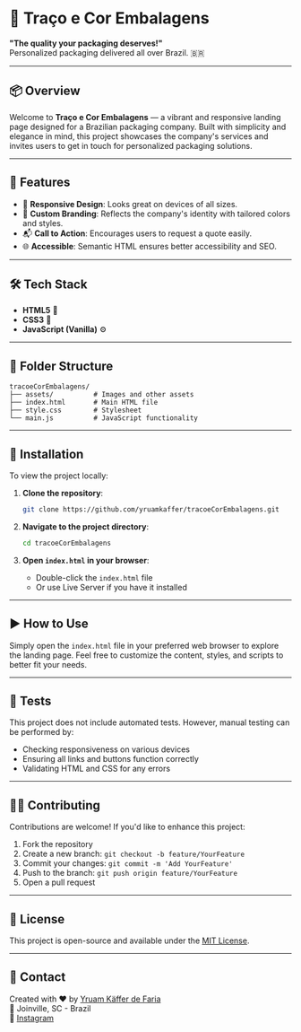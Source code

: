 # 🎨 Traço e Cor Embalagens

**"The quality your packaging deserves!"**  
Personalized packaging delivered all over Brazil. 🇧🇷

---

## 📦 Overview

Welcome to **Traço e Cor Embalagens** — a vibrant and responsive landing page designed for a Brazilian packaging company. Built with simplicity and elegance in mind, this project showcases the company's services and invites users to get in touch for personalized packaging solutions.

---

## 🚀 Features

- 🎯 **Responsive Design**: Looks great on devices of all sizes.
- 🎨 **Custom Branding**: Reflects the company's identity with tailored colors and styles.
- 📬 **Call to Action**: Encourages users to request a quote easily.
- 🌐 **Accessible**: Semantic HTML ensures better accessibility and SEO.

---

## 🛠️ Tech Stack

- **HTML5** 🧱
- **CSS3** 🎨
- **JavaScript (Vanilla)** ⚙️

---

## 📂 Folder Structure

```
tracoeCorEmbalagens/
├── assets/          # Images and other assets
├── index.html       # Main HTML file
├── style.css        # Stylesheet
└── main.js          # JavaScript functionality
```

---

## 🔧 Installation

To view the project locally:

1. **Clone the repository**:

   ```bash
   git clone https://github.com/yruamkaffer/tracoeCorEmbalagens.git
   ```

2. **Navigate to the project directory**:

   ```bash
   cd tracoeCorEmbalagens
   ```

3. **Open `index.html` in your browser**:

   - Double-click the `index.html` file
   - Or use Live Server if you have it installed

---

## ▶️ How to Use

Simply open the `index.html` file in your preferred web browser to explore the landing page. Feel free to customize the content, styles, and scripts to better fit your needs.

---

## 🧪 Tests

This project does not include automated tests. However, manual testing can be performed by:

- Checking responsiveness on various devices
- Ensuring all links and buttons function correctly
- Validating HTML and CSS for any errors

---

## 🙋‍♂️ Contributing

Contributions are welcome! If you'd like to enhance this project:

1. Fork the repository
2. Create a new branch: `git checkout -b feature/YourFeature`
3. Commit your changes: `git commit -m 'Add YourFeature'`
4. Push to the branch: `git push origin feature/YourFeature`
5. Open a pull request

---

## 📄 License

This project is open-source and available under the [MIT License](LICENSE).

---

## 💬 Contact

Created with ❤️ by [Yruam Käffer de Faria](https://github.com/yruamkaffer)  
📍 Joinville, SC - Brazil  
📸 [Instagram](https://instagram.com/yruamkaffer)
